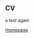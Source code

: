 <!--
layout: page
title: "CV"
permalink: /CV/
-->

## CV 

a test again

[Homepage](https://dyan233.github.io/)
